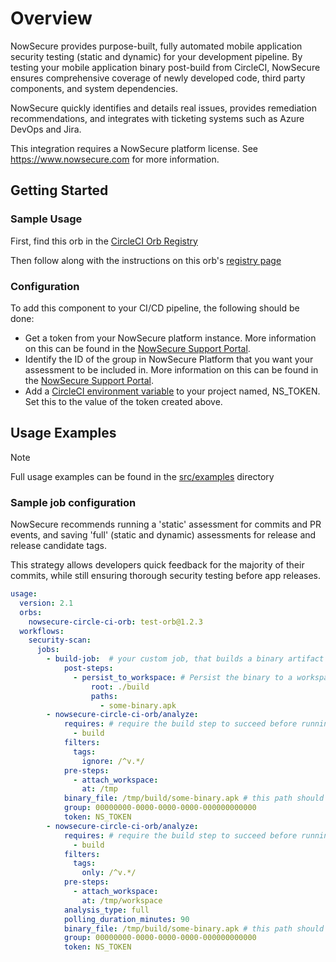 # Overview

NowSecure provides purpose-built, fully automated mobile application security testing (static and dynamic) for your development pipeline.
By testing your mobile application binary post-build from CircleCI, NowSecure ensures comprehensive coverage of newly developed code, third party components, and system dependencies.

NowSecure quickly identifies and details real issues, provides remediation recommendations, and integrates with ticketing systems such as Azure DevOps and Jira.

This integration requires a NowSecure platform license. See <https://www.nowsecure.com> for more information.

## Getting Started

### Sample Usage

First, find this orb in the [CircleCI Orb Registry](https://circleci.com/developer/orbs)

Then follow along with the instructions on this orb's [registry page](https://circleci.com/developer/orbs/orb/nowsecure/nowsecure-circle-ci-orb)


### Configuration

To add this component to your CI/CD pipeline, the following should be done:

- Get a token from your NowSecure platform instance. More information on this can be found in the [NowSecure Support Portal](https://support.nowsecure.com/hc/en-us/articles/7499657262093-Creating-a-NowSecure-Platform-API-Bearer-Token).
- Identify the ID of the group in NowSecure Platform that you want your assessment to be included in. More information on this can be found in the
  [NowSecure Support Portal](https://support.nowsecure.com/hc/en-us/articles/38057956447757-Retrieve-Reference-and-ID-Numbers-for-API-Use-Task-ID-Group-App-and-Assessment-Ref).
- Add a [CircleCI environment variable](https://circleci.com/docs/guides/security/set-environment-variable/#set-an-environment-variable-in-a-project) to your project named, NS_TOKEN. Set this to the value of the token created above.

## Usage Examples

> [!NOTE]
> Full usage examples can be found in the [src/examples](./src/examples) directory

### Sample job configuration

NowSecure recommends running a 'static' assessment for commits and PR events, and saving 'full' (static and dynamic) assessments for release and release candidate tags. 

This strategy allows developers quick feedback for the majority of their commits, while still ensuring thorough security testing before app releases.

``` yaml
usage:
  version: 2.1
  orbs:
    nowsecure-circle-ci-orb: test-orb@1.2.3
  workflows:
    security-scan:
      jobs:
        - build-job:  # your custom job, that builds a binary artifact
            post-steps:
              - persist_to_workspace: # Persist the binary to a workspace
                  root: ./build
                  paths:
                    - some-binary.apk
        - nowsecure-circle-ci-orb/analyze:
            requires: # require the build step to succeed before running a security assessment
              - build
            filters:
              tags:
                ignore: /^v.*/
            pre-steps:
              - attach_workspace:
                at: /tmp
            binary_file: /tmp/build/some-binary.apk # this path should match the attached workspace
            group: 00000000-0000-0000-0000-000000000000
            token: NS_TOKEN
        - nowsecure-circle-ci-orb/analyze:
            requires: # require the build step to succeed before running a security assessment
              - build
            filters:
              tags:
                only: /^v.*/
            pre-steps:
              - attach_workspace:
                at: /tmp/workspace
            analysis_type: full
            polling_duration_minutes: 90
            binary_file: /tmp/build/some-binary.apk # this path should match the attached workspace
            group: 00000000-0000-0000-0000-000000000000
            token: NS_TOKEN
```
